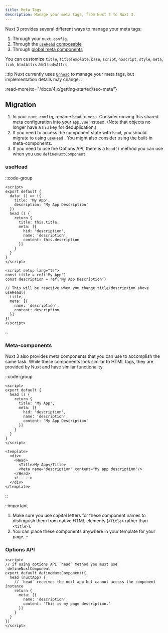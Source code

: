 ```yaml
---
title: Meta Tags
description: Manage your meta tags, from Nuxt 2 to Nuxt 3.
---
```


Nuxt 3 provides several different ways to manage your meta tags:
1. Through your `nuxt.config`.
2. Through the [`useHead`](/docs/4.x/api/composables/use-head) [composable](/docs/4.x/getting-started/seo-meta)
3. Through [global meta components](/docs/4.x/getting-started/seo-meta)

You can customize `title`, `titleTemplate`, `base`, `script`, `noscript`, `style`, `meta`, `link`, `htmlAttrs` and `bodyAttrs`.

::tip
Nuxt currently uses [`Unhead`](https://github.com/unjs/unhead) to manage your meta tags, but implementation details may change.
::

:read-more{to="/docs/4.x/getting-started/seo-meta"}

## Migration

1. In your `nuxt.config`, rename `head` to `meta`. Consider moving this shared meta configuration into your `app.vue` instead. (Note that objects no longer have a `hid` key for deduplication.)
2. If you need to access the component state with `head`, you should migrate to using [`useHead`](/docs/4.x/api/composables/use-head) . You might also consider using the built-in meta-components.
3. If you need to use the Options API, there is a `head()` method you can use when you use `defineNuxtComponent`.

### useHead

::code-group

```vue [Nuxt 2]
<script>
export default {
  data: () => ({
    title: 'My App',
    description: 'My App Description'
  })
  head () {
    return {
      title: this.title,
      meta: [{
        hid: 'description',
        name: 'description',
        content: this.description
      }]
    }
  }
}
</script>
```

```vue [Nuxt 3]
<script setup lang="ts">
const title = ref('My App')
const description = ref('My App Description')

// This will be reactive when you change title/description above
useHead({
  title,
  meta: [{
    name: 'description',
    content: description
  }]
})
</script>
```

::

### Meta-components

Nuxt 3 also provides meta components that you can use to accomplish the same task. While these components look similar to HTML tags, they are provided by Nuxt and have similar functionality.

::code-group

```vue [Nuxt 2]
<script>
export default {
  head () {
    return {
      title: 'My App',
      meta: [{
        hid: 'description',
        name: 'description',
        content: 'My App Description'
      }]
    }
  }
}
</script>
```

```vue [Nuxt 3]
<template>
  <div>
    <Head>
      <Title>My App</Title>
      <Meta name="description" content="My app description"/>
    </Head>
    <!-- -->
  </div>
</template>
```

::

::important
1. Make sure you use capital letters for these component names to distinguish them from native HTML elements (`<Title>` rather than `<title>`).
2. You can place these components anywhere in your template for your page.
::

### Options API

```vue [Nuxt 3 (Options API)]
<script>
// if using options API `head` method you must use `defineNuxtComponent`
export default defineNuxtComponent({
  head (nuxtApp) {
    // `head` receives the nuxt app but cannot access the component instance
    return {
      meta: [{
        name: 'description',
        content: 'This is my page description.'
      }]
    }
  }
})
</script>
```
